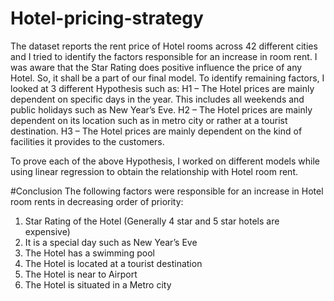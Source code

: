 # Hotel-pricing-strategy

The dataset reports the rent price of Hotel rooms across 42 different cities and I tried to identify the factors responsible for an increase in room rent. I was aware that the Star Rating does positive influence the price of any Hotel. So, it shall be a part of our final model. To identify remaining factors, I looked at 3 different Hypothesis such as:
H1 – The Hotel prices are mainly dependent on specific days in the year. This includes all weekends and public holidays such as New Year’s Eve.
H2 – The Hotel prices are mainly dependent on its location such as in metro city or rather at a tourist destination. 
H3 – The Hotel prices are mainly dependent on the kind of facilities it provides to the customers.

To prove each of the above Hypothesis, I worked on different models while using linear regression to obtain the relationship with Hotel room rent.

#Conclusion
The following factors were responsible for an increase in Hotel room rents in decreasing order of priority:
1.	Star Rating of the Hotel (Generally 4 star and 5 star hotels are expensive)
2.	It is a special day such as New Year’s Eve
3.	The Hotel has a swimming pool
4.	The Hotel is located at a tourist destination
5.	The Hotel is near to Airport
6.	The Hotel is situated in a Metro city
